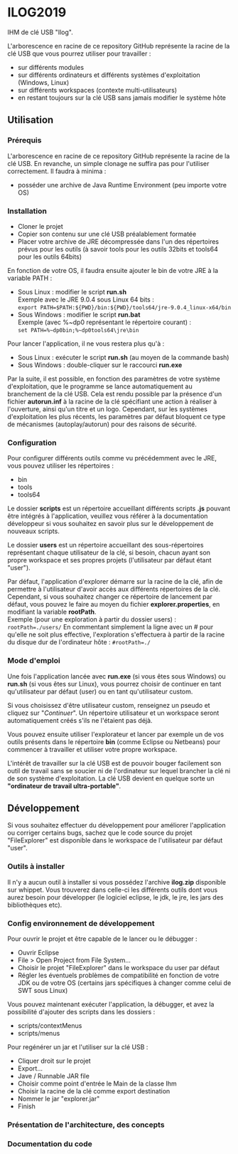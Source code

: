 # ILOG2019
IHM de clé USB "Ilog".

L'arborescence en racine de ce repository GitHub représente la racine de la clé USB que vous pourrez utiliser pour travailler :
* sur différents modules
* sur différents ordinateurs et différents systèmes d'exploitation (Windows, Linux)
* sur différents workspaces (contexte multi-utilisateurs)
* en restant toujours sur la clé USB sans jamais modifier le système hôte

## Utilisation

### Prérequis
L'arborescence en racine de ce repository GitHub représente la racine de la clé USB.
En revanche, un simple clonage ne suffira pas pour l'utiliser correctement.
Il faudra à minima :
* posséder une archive de Java Runtime Environment (peu importe votre OS)

### Installation
* Cloner le projet
* Copier son contenu sur une clé USB préalablement formatée
* Placer votre archive de JRE décompressée dans l'un des répertoires prévus pour les outils (à savoir tools pour les outils 32bits et tools64 pour les outils 64bits)

En fonction de votre OS, il faudra ensuite ajouter le bin de votre JRE à la variable PATH :
* Sous Linux : modifier le script **run.sh**  
Exemple avec le JRE 9.0.4 sous Linux 64 bits :  
`export PATH=$PATH:${PWD}/bin:${PWD}/tools64/jre-9.0.4_linux-x64/bin`
* Sous Windows : modifier le script **run.bat**  
Exemple (avec %~dp0 représentant le répertoire courant) :  
`set PATH=%~dp0bin;%~dp0tools64\jre\bin`

Pour lancer l'application, il ne vous restera plus qu'à :
* Sous Linux : exécuter le script **run.sh** (au moyen de la commande bash)
* Sous Windows : double-cliquer sur le raccourci **run.exe**

Par la suite, il est possible, en fonction des paramètres de votre système d'exploitation, que le programme se lance automatiquement au branchement de la clé USB.
Cela est rendu possible par la présence d'un fichier **autorun.inf** à la racine de la clé spécifiant une action à réaliser à l'ouverture, ainsi qu'un titre et un logo.
Cependant, sur les systèmes d'exploitation les plus récents, les paramètres par défaut bloquent ce type de mécanismes (autoplay/autorun) pour des raisons de sécurité.

### Configuration
Pour configurer différents outils comme vu précédemment avec le JRE, vous pouvez utiliser les répertoires :
* bin
* tools
* tools64

Le dossier **scripts** est un répertoire accueillant différents scripts **.js** pouvant être intégrés à l'application, veuillez vous référer à la documentation développeur si vous souhaitez en savoir plus sur le développement de nouveaux scripts.

Le dossier **users** est un répertoire accueillant des sous-répertoires représentant chaque utilisateur de la clé, si besoin, chacun ayant son propre workspace et ses propres projets (l'utilisateur par défaut étant "user").

Par défaut, l'application d'explorer démarre sur la racine de la clé, afin de permettre à l'utilisateur d'avoir accès aux différents répertoires de la clé.
Cependant, si vous souhaitez changer ce répertoire de lancement par défaut, vous pouvez le faire au moyen du fichier **explorer.properties**, en modifiant la variable **rootPath**.  
Exemple (pour une exploration à partir du dossier users) : `rootPath=./users/`
En commentant simplement la ligne avec un # pour qu'elle ne soit plus effective, l'exploration s'effectuera à partir de la racine du disque dur de l'ordinateur hôte : `#rootPath=./`

### Mode d'emploi
Une fois l'application lancée avec **run.exe** (si vous êtes sous Windows) ou **run.sh** (si vous êtes sur Linux), vous pourrez choisir de continuer en tant qu'utilisateur par défaut (user) ou en tant qu'utilisateur custom.

Si vous choisissez d'être utilisateur custom, renseignez un pseudo et cliquez sur "*Continuer*". Un répertoire utilisateur et un workspace seront automatiquement créés s'ils ne l'étaient pas déjà.

Vous pouvez ensuite utiliser l'explorateur et lancer par exemple un de vos outils présents dans le répertoire **bin** (comme Eclipse ou Netbeans) pour commencer à travailler et utiliser votre propre workspace.

L'intérêt de travailler sur la clé USB est de pouvoir bouger facilement son outil de travail sans se soucier ni de l'ordinateur sur lequel brancher la clé ni de son système d'exploitation. La clé USB devient en quelque sorte un **"ordinateur de travail ultra-portable"**.

## Développement
Si vous souhaitez effectuer du développement pour améliorer l'application ou corriger certains bugs, sachez que le code source du projet "FileExplorer" est disponible dans le workspace de l'utilisateur par défaut "user".

### Outils à installer
Il n'y a aucun outil à installer si vous possédez l'archive **ilog.zip** disponible sur whippet.
Vous trouverez dans celle-ci les différents outils dont vous aurez besoin pour développer (le logiciel eclipse, le jdk, le jre, les jars des bibliothèques etc).

### Config environnement de développement
Pour ouvrir le projet et être capable de le lancer ou le débugger :
* Ouvrir Eclipse
* File > Open Project from File System...
* Choisir le projet "FileExplorer" dans le workspace du user par défaut
* Régler les éventuels problèmes de compatibilité en fonction de votre JDK ou de votre OS (certains jars spécifiques à changer comme celui de SWT sous Linux)

Vous pouvez maintenant exécuter l'application, la débugger, et avez la possibilité d'ajouter des scripts dans les dossiers :
* scripts/contextMenus
* scripts/menus

Pour regénérer un jar et l'utiliser sur la clé USB :
* Cliquer droit sur le projet
* Export...
* Jave / Runnable JAR file
* Choisir comme point d'entrée le Main de la classe Ihm
* Choisir la racine de la clé comme export destination
* Nommer le jar "explorer.jar"
* Finish

### Présentation de l'architecture, des concepts

### Documentation du code
